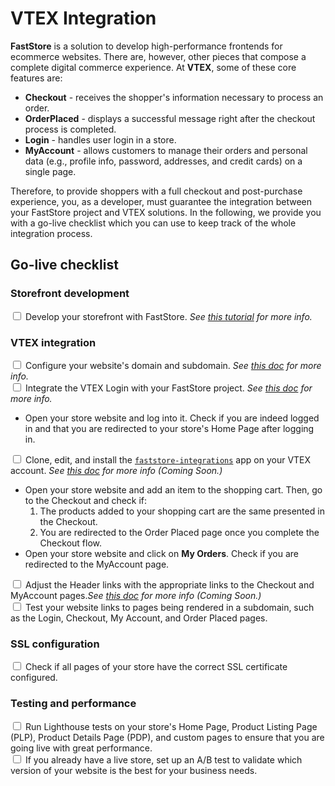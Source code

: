 # VTEX Integration

**FastStore** is a solution to develop high-performance frontends for ecommerce websites. There are, however, other pieces that compose a complete digital commerce experience. At **VTEX**, some of these core features are:

- **Checkout** - receives the shopper's information necessary to process an order.
- **OrderPlaced** - displays a successful message right after the checkout process is completed.
- **Login** - handles user login in a store.
- **MyAccount** - allows customers to manage their orders and personal data (e.g., profile info, password, addresses, and credit cards) on a single page. 

Therefore, to provide shoppers with a full checkout and post-purchase experience, you, as a developer, must guarantee the integration between your FastStore project and VTEX solutions. In the following, we provide you with a go-live checklist which you can use to keep track of the whole integration process.

## Go-live checklist

### Storefront development

<input type="checkbox" id="1" name="1"/>
<label for="1"> Develop your storefront with FastStore. <i>See <a href="/tutorials/gatsby-overview">this tutorial</a> for more info.</i></label><br/>

### VTEX integration

<input type="checkbox" id="2" name="2"/>
<label for="2"> Configure your website's domain and subdomain. <i>See <a href="/how-to-guides/platform-integration/vtex/hosting-a-faststore-vtex-website">this doc</a> for more info.</i></label><br/>    
<input type="checkbox" id="3" name="3"/>
<label for="3"> Integrate the VTEX Login with your FastStore project. <i>See <a href="/how-to-guides/platform-integration/vtex/integrating-the-vtex-login">this doc</a> for more info.</i></label><br/> 
    <ul className="pl-5">
        <li>Open your store website and log into it. Check if you are indeed logged in and that you are redirected to your store's Home Page after logging in.</li>
    </ul>
<input type="checkbox" id="4" name="4"/>
<label for="4"> Clone, edit, and install the <a href="https://github.com/vtex/storeframework.store-theme/"><code>faststore-integrations</code></a> app on your VTEX account. <i>See <a href="/">this doc</a> for more info (Coming Soon.)</i></label><br/> 
    <ul className="pl-5">
        <li>Open your store website and add an item to the shopping cart. Then, go to the Checkout and check if:
            <ol className="pl-5">
                <li>The products added to your shopping cart are the same presented in the Checkout.</li>
                <li>You are redirected to the Order Placed page once you complete the Checkout flow.</li>
            </ol>
        </li>
        <li>Open your store website and click on <strong>My Orders</strong>. Check if you are redirected to the MyAccount page.</li>
    </ul>
<input type="checkbox" id="5" name="5"/>
<label for="5"> Adjust the Header links with the appropriate links to the Checkout and MyAccount pages.<i>See <a href="/">this doc</a> for more info (Coming Soon.)</i></label><br/> 
<input type="checkbox" id="6" name="6"/>
<label for="6"> Test your website links to pages being rendered in a subdomain, such as the Login, Checkout, My Account, and Order Placed pages.</label><br/> 

### SSL configuration

<input type="checkbox" id="7" name="7"/>
<label for="7"> Check if all pages of your store have the correct SSL certificate configured.</label><br/> 

### Testing and performance

<input type="checkbox" id="8" name="8"/>
<label for="8"> Run Lighthouse tests on your store's Home Page, Product Listing Page (PLP), Product Details Page (PDP), and custom pages to ensure that you are going live with great performance.</label><br/> 
<input type="checkbox" id="9" name="9"/>
<label for="9"> If you already have a live store, set up an A/B test to validate which version of your website is the best for your business needs.</label><br/> 

